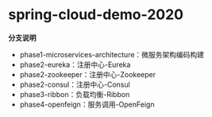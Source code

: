 # spring-cloud-demo-2020

**分支说明**

-   phase1-microservices-architecture：微服务架构编码构建
-   phase2-eureka：注册中心-Eureka
-   phase2-zookeeper：注册中心-Zookeeper
-   phase2-consul：注册中心-Consul
-   phase3-ribbon：负载均衡-Ribbon
-   phase4-openfeign：服务调用-OpenFeign

